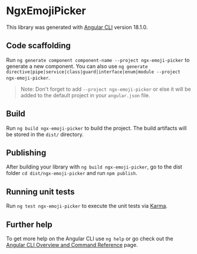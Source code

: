# NgxEmojiPicker

This library was generated with [Angular CLI](https://github.com/angular/angular-cli) version 18.1.0.

## Code scaffolding

Run `ng generate component component-name --project ngx-emoji-picker` to generate a new component. You can also use `ng generate directive|pipe|service|class|guard|interface|enum|module --project ngx-emoji-picker`.
> Note: Don't forget to add `--project ngx-emoji-picker` or else it will be added to the default project in your `angular.json` file. 

## Build

Run `ng build ngx-emoji-picker` to build the project. The build artifacts will be stored in the `dist/` directory.

## Publishing

After building your library with `ng build ngx-emoji-picker`, go to the dist folder `cd dist/ngx-emoji-picker` and run `npm publish`.

## Running unit tests

Run `ng test ngx-emoji-picker` to execute the unit tests via [Karma](https://karma-runner.github.io).

## Further help

To get more help on the Angular CLI use `ng help` or go check out the [Angular CLI Overview and Command Reference](https://angular.dev/tools/cli) page.
